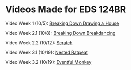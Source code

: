 # Videos Made for EDS 124BR
Video Week 1 (10/5): [Breaking Down Drawing a House](https://youtu.be/GlBEsRA8rbE?si=zuFdqalBUEe6VCO2)

Video Week 2.1 (10/8): [Breaking Down Breakdancing](https://youtu.be/ICQG8o6PiAo?si=3vuptHIf5dY5BdpG)

Video Week 2.2 (10/12): [Scratch](https://youtu.be/POegoqmSFko?si=Da5lP9NsocreV93k)

Video Week 3.1 (10/19): [Nested Ratpeat](https://youtu.be/r_Gu6z5bQxc?si=Ud5YBB24fiR9xA1c)

Video Week 3.2 (10/19): [Eventful Monkey](https://youtu.be/nCJJgGs9y6w?si=s_5Z8PHzoNjALWin)
